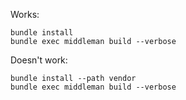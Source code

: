 Works:

```
bundle install
bundle exec middleman build --verbose
```

Doesn't work:

```
bundle install --path vendor
bundle exec middleman build --verbose
```
